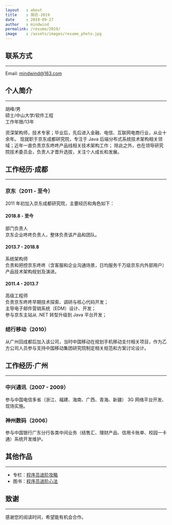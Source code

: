 ```yaml
---
layout   : about
title    : 简历-2019
date     : 2019-09-27
author   : mindwind
permalink: /resume/2019/
image    : /assets/images/resume_photo.jpg
---
```



## 联系方式
--------------------------------------------------------------------------------
Email: mindwind@163.com


## 个人简介
--------------------------------------------------------------------------------
胡峰/男  
硕士/中山大学/软件工程  
工作年限/13年   

资深架构师，技术专家；毕业后，先后进入金融、电信、互联网电商行业，从业十余年。
现就职于京东成都研究院，专注于 Java 后端分布式系统技术架构相关领域；近年一直负责京东咚咚产品线相关技术架构工作；
除此之外，也在领导研究院技术委员会，负责人才晋升选拔，关注个人成长和发展。


## 工作经历·成都
--------------------------------------------------------------------------------
### 京东（2011 - 至今）
2011 年初加入京东成都研究院，主要经历和角色如下：

#### 2018.8 - 至今
部门负责人  
京东企业咚咚负责人，整体负责该产品和团队。

#### 2013.7 - 2018.8
系统架构师  
负责和把控京东咚咚（含客服和企业沟通场景，日均服务千万级京东内外部用户）产品技术架构规划及演进。

#### 2011.4 - 2013.7
高级工程师   
负责京东咚咚早期技术探索、调研与核心代码开发；  
主导电子邮件营销系统（EDM）设计、开发；  
参与京东主站从 .NET 转型升级到 Java 平台开发；


### 结行移动（2010）
从广州回成都后加入该公司，当时中国移动在规划手机移动支付相关项目，作为乙方公司人员参与支持中国移动集团研究院制定相关规范和方案讨论设计。


## 工作经历·广州
--------------------------------------------------------------------------------
### 中兴通讯（2007 - 2009）
参与中国电信多省（浙江、福建、海南、广西、青海、新疆） 3G 网络平台开发、现场实施。


### 神州数码（2006）
参与中国银行广东分行各类中间业务（结售汇、理财产品、信用卡账单、校园一卡通）系统开发维护。


## 其他作品
--------------------------------------------------------------------------------
  - 专栏：[程序员进阶攻略](https://time.geekbang.org/column/intro/111)
  - 图书：[程序员进阶心法](https://book.douban.com/subject/34668487/)


## 致谢
--------------------------------------------------------------------------------
感谢您的阅读时间，希望能有机会合作。
